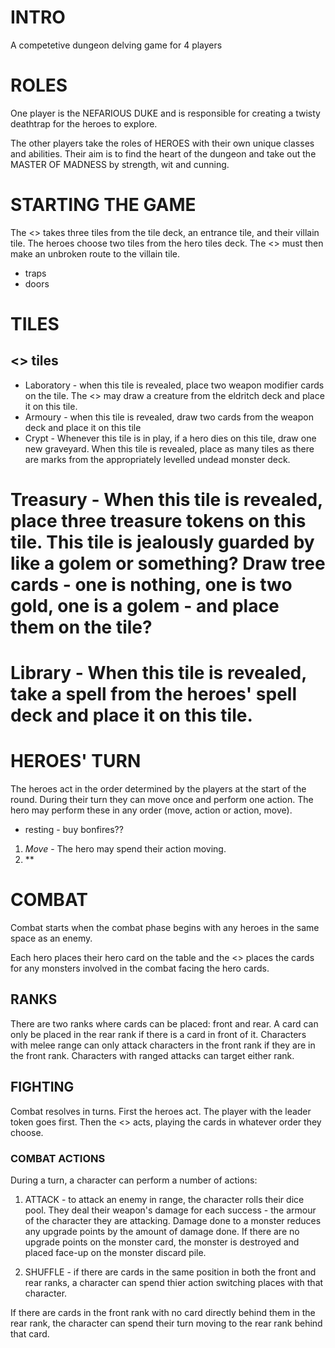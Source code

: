# INTRO

A competetive dungeon delving game for 4 players

# ROLES

One player is the NEFARIOUS DUKE and is responsible for creating a twisty
deathtrap for the heroes to explore.

The other players take the roles of HEROES with their own unique classes
and abilities. Their aim is to find the heart of the dungeon and take out
the MASTER OF MADNESS by strength, wit and cunning.

# STARTING THE GAME

The <<GM>> takes three tiles from the tile deck, an entrance tile, and their villain tile. The heroes choose two tiles from the hero tiles deck. The <<GM>> must then make an unbroken route to the villain tile.

* traps
* doors

# TILES

## <<GM>> tiles

* Laboratory - when this tile is revealed, place two weapon modifier cards on the tile. The <<GM>> may draw a creature from the eldritch deck and place it on this tile.
* Armoury - when this tile is revealed, draw two cards from the weapon deck and place it on this tile
* Crypt - Whenever this tile is in play, if a hero dies on this tile, draw one new graveyard. When this tile is revealed, place as many tiles as there are marks from the appropriately levelled undead monster deck.
# Treasury - When this tile is revealed, place three treasure tokens on this tile. This tile is jealously guarded by like a golem or something? Draw tree cards - one is nothing, one is two gold, one is a golem - and place them on the tile?
# Library - When this tile is revealed, take a spell from the heroes' spell deck and place it on this tile.

# HEROES' TURN

The heroes act in the order determined by the players at the start of the round. During their turn they can move once and perform one action. The hero may perform these in any order (move, action or action, move).

* resting - buy bonfires??

1. *Move* - The hero may spend their action moving.
1. **

# COMBAT

Combat starts when the combat phase begins with any heroes in the same space as an enemy.

Each hero places their hero card on the table and the <<GM>> places the cards for any monsters involved in the combat facing the hero cards.

## RANKS

There are two ranks where cards can be placed: front and rear. A card can only be placed in the rear rank if there is a card in front of it. Characters with melee range can only attack characters in the front rank if they are in the front rank. Characters with ranged attacks can target either rank.

## FIGHTING

Combat resolves in turns. First the heroes act. The player with the leader token goes first. Then the <<GM>> acts, playing the cards in whatever order they choose.

### COMBAT ACTIONS

During a turn, a character can perform a number of actions:

1. ATTACK - to attack an enemy in range, the character rolls their dice pool. They deal their weapon's damage for each success - the armour of the character they are attacking. Damage done to a monster reduces any upgrade points by the amount of damage done. If there are no upgrade points on the monster card, the monster is destroyed and placed face-up on the monster discard pile.

1. SHUFFLE - if there are cards in the same position in both the front and rear ranks, a character can spend thier action switching places with that character.

If there are cards in the front rank with no card directly behind them in the rear rank, the character can spend their turn moving to the rear rank behind that card.